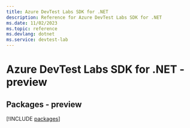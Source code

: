 ```yaml
---
title: Azure DevTest Labs SDK for .NET
description: Reference for Azure DevTest Labs SDK for .NET
ms.date: 11/02/2023
ms.topic: reference
ms.devlang: dotnet
ms.service: devtest-lab
---
```

# Azure DevTest Labs SDK for .NET - preview
## Packages - preview
[!INCLUDE [packages](devtest-labs-index.md)]
